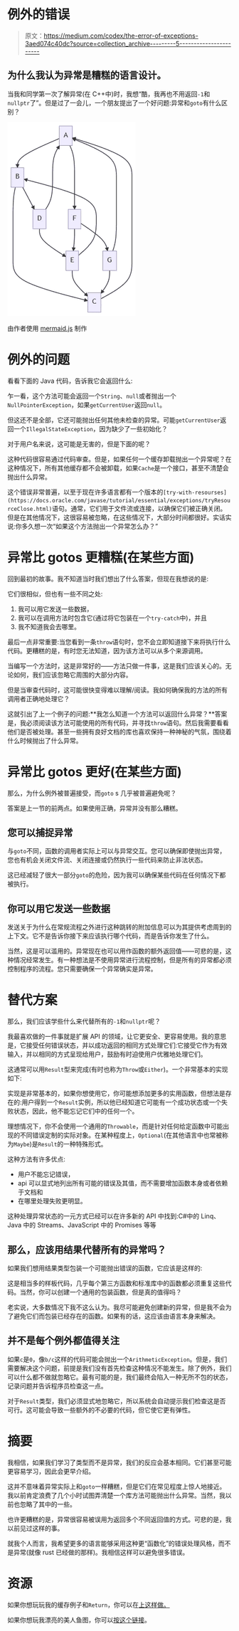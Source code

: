 # 例外的错误

> 原文：<https://medium.com/codex/the-error-of-exceptions-3aed074c40dc?source=collection_archive---------5----------------------->

## 为什么我认为异常是糟糕的语言设计。

当我和同学第一次了解异常(在 C++中)时，我想“酷，我再也不用返回`-1`和`nullptr`了”。但是过了一会儿，一个朋友提出了一个好问题:异常和`goto`有什么区别？

![](img/c990937d61f8a4545f45a46e10814b8a.png)

由作者使用 [mermaid.js](https://mermaid-js.github.io) 制作

# 例外的问题

看看下面的 Java 代码，告诉我它会返回什么:

乍一看，这个方法可能会返回一个`String`、`null`或者抛出一个`NullPointerException`，如果`getCurrentUser`返回`null`。

但这还不是全部，它还可能抛出任何其他未检查的异常。可能`getCurrentUser`返回一个`IllegalStateException`，因为缺少了一些初始化？

对于用户名来说，这可能是无害的，但是下面的呢？

这种代码很容易通过代码审查。但是，如果任何一个缓存卸载抛出一个异常呢？在这种情况下，所有其他缓存都不会被卸载，如果`Cache`是一个接口，甚至不清楚会抛出什么异常。

这个错误非常普遍，以至于现在许多语言都有一个版本的`[try-with-resourses](https://docs.oracle.com/javase/tutorial/essential/exceptions/tryResourceClose.html)`语句。通常，它们用于文件流或连接，以确保它们被正确关闭。但是在其他情况下，这很容易被忽略，在这些情况下，大部分时间都很好。实话实说:你多久想一次“如果这个方法抛出一个异常怎么办？”

# 异常比 gotos 更糟糕(在某些方面)

回到最初的故事。我不知道当时我们想出了什么答案，但现在我想说的是:

它们很相似，但也有一些不同之处:

1.  我可以用它发送一些数据，
2.  我可以在调用方法时包含它(通过将它包装在一个`try-catch`中)，并且
3.  我不知道我会去哪里。

最后一点非常重要:当您看到一条`throw`语句时，您不会立即知道接下来将执行什么代码。更糟糕的是，有时您无法知道，因为该方法可以从多个来源调用。

当编写一个方法时，这是非常好的——方法只做一件事，这是我们应该关心的。无论如何，我们应该忽略它周围的大部分内容。

但是当审查代码时，这可能很快变得难以理解/阅读。我如何确保我的方法的所有调用者正确地处理它？

这就引出了上一个例子的问题:**我怎么知道一个方法可以返回什么异常？**答案是，我必须阅读该方法可能使用的所有代码，并寻找`throw`语句。然后我需要看看他们是否被处理。甚至一些拥有良好文档的库也喜欢保持一种神秘的气氛，围绕着什么时候抛出了什么异常。

# 异常比 gotos 更好(在某些方面)

那么，为什么例外被普遍接受，而`goto` s 几乎被普遍避免呢？

答案是上一节的前两点。如果使用正确，异常并没有那么糟糕。

## 您可以捕捉异常

与`goto`不同，函数的调用者实际上可以与异常交互。您可以确保即使抛出异常，您也有机会关闭文件流、关闭连接或仍然执行一些代码来防止非法状态。

这已经减轻了很大一部分`goto`的危险，因为我可以确保某些代码在任何情况下都被执行。

## 你可以用它发送一些数据

发送关于为什么在常规流程之外进行这种跳转的附加信息可以为其提供考虑周到的上下文。它不是告诉你接下来应该执行哪个代码，而是告诉你发生了什么。

当然，这是可以滥用的。异常现在也可以用作函数的额外返回值——可悲的是，这种情况经常发生。有一种想法是不使用异常进行流程控制，但是所有的异常都必须控制程序的流程。您只需要确保一个异常确实是异常。

# 替代方案

那么，我们应该学些什么来代替所有的`-1`和`nullptr`呢？

我最喜欢做的一件事就是扩展 API 的领域，让它更安全、更容易使用。我的意思是，它接受任何错误状态，并以成功返回的相同方式处理它们:它接受它作为有效输入，并以相同的方式呈现给用户，鼓励有时迫使用户优雅地处理它们。

这通常可以用`Result`型来完成(有时也称为`Throw`或`Either`)。一个非常基本的实现如下:

实现是非常基本的，如果你想使用它，你可能想添加更多的实用函数，但想法是存在的:用户得到一个`Result`实例，所以他已经知道它可能有一个成功状态或一个失败状态，因此，他不能忘记它们中的任何一个。

理想情况下，你不会使用一个通用的`Throwable`，而是针对任何给定函数中可能出现的不同错误定制的实际对象。在某种程度上，`Optional`(在其他语言中也常被称为`Maybe`)是`Result`的一种特殊形式。

这种方法有许多优点:

*   用户不能忘记错误，
*   api 可以显式地列出所有可能的错误及其值，而不需要增加函数本身或者依赖于文档和
*   在哪里处理失败更明显。

这种处理异常状态的一元方式已经可以在许多新的 API 中找到:C#中的 Linq、Java 中的 Streams、JavaScript 中的 Promises 等等

## 那么，应该用结果代替所有的异常吗？

如果我们想用结果类型包装一个可能抛出错误的函数，它应该是这样的:

这是相当多的样板代码，几乎每个第三方函数和标准库中的函数都必须重复这些代码。当然，你可以创建一个通用的包装函数，但是真的值得吗？

老实说，大多数情况下我不这么认为。我尽可能避免创建新的异常，但是我不会为了避免它们而包装已经存在的函数。如果有的话，这应该由语言本身来解决。

## 并不是每个例外都值得关注

如果`c`是`0`，像`b/c`这样的代码可能会抛出一个`ArithmeticException`。但是，我们需要解决这个问题，前提是我们没有首先检查这种情况不能发生。除了例外，我们可以什么都不做就忽略它。最有可能的是，我们最终会陷入一种无所不包的状态，记录问题并告诉程序员检查这一点。

对于`Result`类型，我们必须显式地忽略它，所以系统会自动提示我们检查这是否可行。这可能会导致一些额外的不必要的代码，但它使它更有弹性。

# 摘要

我相信，如果我们学习了类型而不是异常，我们的反应会基本相同。它们甚至可能更容易学习，因此会更早介绍。

这并不意味着异常实际上和`goto`一样糟糕，但是它们在常见程度上惊人地接近。我以前肯定浪费了几个小时试图弄清楚一个库方法可能抛出什么异常。当然，我以前也忽略了其中的一些。

也许更糟糕的是，异常很容易被误用为返回多个不同返回值的方式。可悲的是，我以前见过这样的事。

就我个人而言，我希望更多的语言能够采用这种更“函数化”的错误处理风格，而不是异常(就像 rust 已经做的那样)。我相信这样可以避免很多错误。

# 资源

如果你想玩玩我的缓存例子和`Return`，你可以在[上这样做。](https://www.online-java.com/g76FuKnpqs)

如果你想玩我漂亮的美人鱼图，你可以[按这个链接](https://mermaid-js.github.io/mermaid-live-editor/edit#eyJjb2RlIjoiZ3JhcGggVERcbiAgICBBIC0tPiBCXG4gICAgQiAtLT4gQ1xuICAgIEIgLS0-IERcbiAgICBEIC0tPiBFXG4gICAgRSAtLT4gQ1xuICAgIEMgLS0-IEFcbiAgICBEIC0tPiBBXG4gICAgQSAtLT4gRlxuICAgIEYgLS0-IEVcbiAgICBFIC0tPiBCXG4gICAgRyAtLT4gQVxuICAgIEYgLS0-IEdcbiAgICBHIC0tPiBDXG4gICAgIiwibWVybWFpZCI6IntcbiAgXCJ0aGVtZVwiOiBcImRlZmF1bHRcIlxufSIsInVwZGF0ZUVkaXRvciI6ZmFsc2UsImF1dG9TeW5jIjp0cnVlLCJ1cGRhdGVEaWFncmFtIjpmYWxzZX0)。